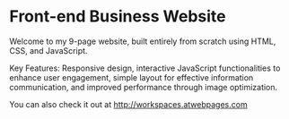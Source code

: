 # Front-end Business Website

Welcome to my 9-page website, built entirely from scratch using HTML, CSS, and JavaScript. 

Key Features: Responsive design, interactive JavaScript functionalities to enhance user engagement, simple layout for effective information communication, and improved performance through image optimization.

You can also check it out at http://workspaces.atwebpages.com

